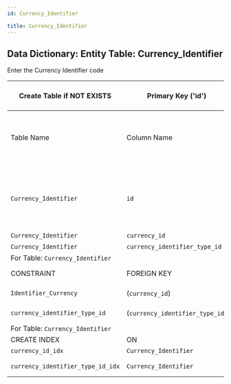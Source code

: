 ```yaml
---
id: Currency_Identifier

title: Currency_Identifier
---
```


## Data Dictionary:  Entity Table: Currency_Identifier

Enter the Currency Identifier code

| Create Table if NOT EXISTS| Primary Key ('id')|.|ENGINE = InnoDB|.|
|---|---|---|---|---|
|Table Name | Column Name| Data Type|PK Primary Key, NN-Not Null, Null|.|
||
|`Currency_Identifier`|`id`|BIGINT(12)|PK, NN|COMMENT 'Contains the external identifier of credit limits'|
|`Currency_Identifier`|`currency_id`|BIGINT(12)|NN|.|
|`Currency_Identifier`|`currency_identifier_type_id`|BIGINT(12)|NN|.|
|For Table: `Currency_Identifier`|
|CONSTRAINT|FOREIGN KEY|REFERENCES|ON DELETE|ON UPDATE|
|`Identifier_Currency`|(`currency_id`)|`Currency` (`id`)|NO ACTION|NO ACTION|
|`currency_identifier_type_id`|(`currency_identifier_type_id`)|`Currency_Identifier_Type` (`id`)|NO ACTION|NO ACTION|
|For Table: `Currency_Identifier`|
|CREATE INDEX|ON|ASC|VISABLE|.|
|`currency_id_idx`|`Currency_Identifier`|(`currency_id` ASC)|VISIBLE|.|
|`currency_identifier_type_id_idx`|`Currency_Identifier`|(`currency_identifier_type_id` ASC)|VISIBLE|.|
